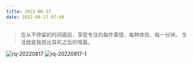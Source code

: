 ```yaml
---
title: 2022-08-17
date: 2022-08-17 07:49
---
```


> 在从不停留的时间面前，享受专注的每件事情、每种体验、每一分钟。
> 生活就是我拔出耳机之后的喧嚣。 ​​​​


![rq-20220817](http://images.iotop.work/uPic/20220817-rq-20220817.jpg)
![rq-20220817-1](http://images.iotop.work/uPic/20220817-rq-20220817-1.jpg)